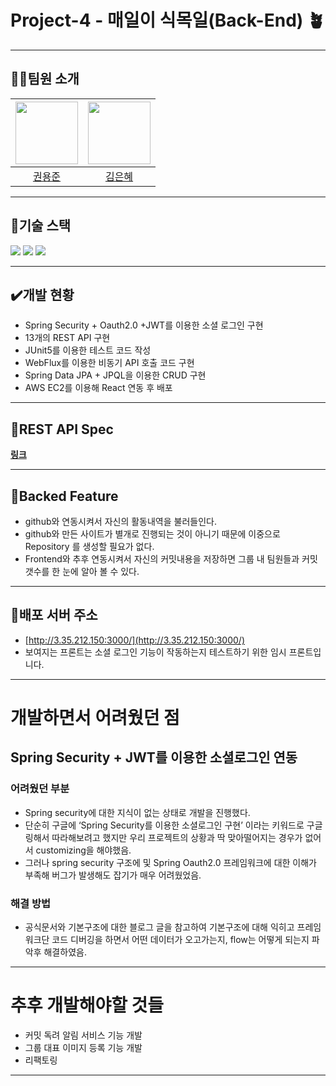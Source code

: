 # Project-4 - 매일이 식목일(Back-End) 🪴

---

## 💁‍♂️팀원 소개
| [<img src="https://github.com/ubermen5che.png" width="100px">](https://github.com/ubermen5che) | [<img src="https://github.com/Kimngeunhye.png" width="100px">](https://github.com/Kimngeunhye) |
| :--------------------------------------------------------------------------------------: | :----------------------------------------------------------------------------------------------: |
|                          [권용준](https://github.com/ubermen5che)                           |                            [김은혜](https://github.com/Kimngeunhye)                             |

---

## 🔧기술 스택

<img src="https://img.shields.io/badge/SpringBoot-6DB33F?style=for-the-badge&logo=SpringBoot&logoColor=white">

<img src="https://img.shields.io/badge/SpringSecurity-6DB33F?style=for-the-badge&logo=SpringSecurity&logoColor=white">

<img src="https://img.shields.io/badge/MySQL-4479A1?style=for-the-badge&logo=MySQL&logoColor=white">

---

## ✔️개발 현황

- Spring Security + Oauth2.0 +JWT를 이용한 소셜 로그인 구현
- 13개의 REST API 구현
- JUnit5를 이용한 테스트 코드 작성
- WebFlux를 이용한 비동기 API 호출 코드 구현
- Spring Data JPA + JPQL을 이용한 CRUD 구현
- AWS EC2를 이용해 React 연동 후 배포

---

## 📃REST API Spec

**[링크](https://www.notion.so/e458beafc112498f9d7f7a6e27f78089)**

---

## 🔮Backed Feature

- github와 연동시켜서 자신의 활동내역을 불러들인다.
- github와 만든 사이트가 별개로 진행되는 것이 아니기 때문에 이중으로 Repository 를 생성할 필요가 없다.
- Frontend와 추후 연동시켜서 자신의 커밋내용을 저장하면 그룹 내 팀원들과 커밋갯수를 한 눈에 알아 볼 수 있다.

---

## 📍배포 서버 주소

- [http://3.35.212.150:3000/](http://3.35.212.150:3000/)
- 보여지는 프론트는 소셜 로그인 기능이 작동하는지 테스트하기 위한 임시 프론트입니다.

---

# 개발하면서 어려웠던 점

## Spring Security + JWT를 이용한 소셜로그인 연동

### 어려웠던 부분

- Spring security에 대한 지식이 없는 상태로 개발을 진행했다.
- 단순히 구글에 ‘Spring Security를 이용한 소셜로그인 구현’ 이라는 키워드로 구글링해서 따라해보려고 했지만 우리 프로젝트의 상황과 딱 맞아떨어지는 경우가 없어서 customizing을 해야했음.
- 그러나 spring security 구조에 및 Spring Oauth2.0 프레임워크에 대한 이해가 부족해 버그가 발생해도 잡기가 매우 어려웠었음.

### 해결 방법

- 공식문서와 기본구조에 대한 블로그 글을 참고하여 기본구조에 대해 익히고 프레임워크단 코드 디버깅을 하면서 어떤 데이터가 오고가는지, flow는 어떻게 되는지 파악후 해결하였음.

---

# 추후 개발해야할 것들

- 커밋 독려 알림 서비스 기능 개발
- 그룹 대표 이미지 등록 기능 개발
- 리팩토링

---

